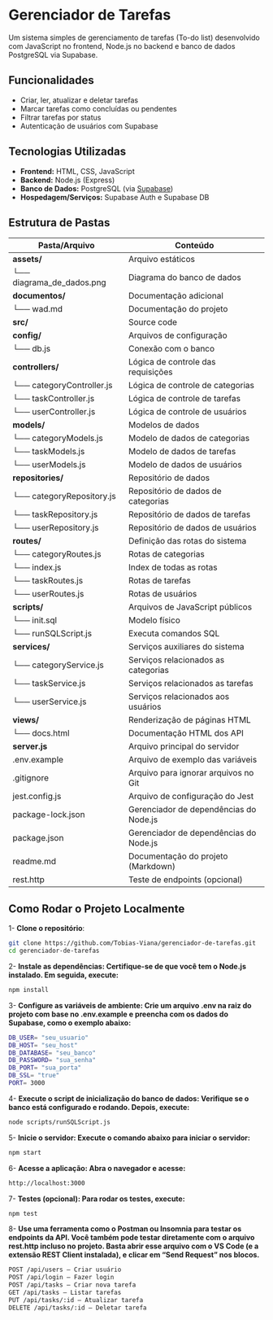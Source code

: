 <h1>Gerenciador de Tarefas</h1>
  <p>Um sistema simples de gerenciamento de tarefas (To-do list) desenvolvido com JavaScript no frontend, Node.js no backend e banco de dados PostgreSQL via Supabase.</p>
  <h2>Funcionalidades</h2>
  <ul>
    <li>Criar, ler, atualizar e deletar tarefas</li>
    <li>Marcar tarefas como concluídas ou pendentes</li>
    <li>Filtrar tarefas por status</li>
    <li>Autenticação de usuários com Supabase</li>
  </ul>
  <h2>Tecnologias Utilizadas</h2>
  <ul>
    <li><strong>Frontend:</strong> HTML, CSS, JavaScript</li>
    <li><strong>Backend:</strong> Node.js (Express)</li>
    <li><strong>Banco de Dados:</strong> PostgreSQL (via <a href="https://supabase.io" target="_blank">Supabase</a>)</li>
    <li><strong>Hospedagem/Serviços:</strong> Supabase Auth e Supabase DB</li>
  </ul>

## Estrutura de Pastas

| Pasta/Arquivo            | Conteúdo                                |
|--------------------------|-----------------------------------------|
| **assets/**              | Arquivo estáticos                       |
| └── diagrama_de_dados.png| Diagrama do banco de dados              |
| **documentos/**          | Documentação adicional                  |
| └── wad.md               | Documentação do projeto                 |
| **src/**                 | Source code                             |
| **config/**              | Arquivos de configuração                |
| └── db.js                | Conexão com o banco                     |
| **controllers/**         | Lógica de controle das requisições      |
| └── categoryController.js| Lógica de controle de categorias        |
| └── taskController.js    | Lógica de controle de tarefas           |
| └── userController.js    | Lógica de controle de usuários          |
| **models/**              | Modelos de dados                        |
| └── categoryModels.js    | Modelo de dados de categorias           |
| └── taskModels.js        | Modelo de dados de tarefas              |
| └── userModels.js        | Modelo de dados de usuários             |
| **repositories/**        | Repositório de dados                    |
| └── categoryRepository.js| Repositório de dados de categorias      |
| └── taskRepository.js    | Repositório de dados de tarefas         |
| └── userRepository.js    | Repositório de dados de usuários        |
| **routes/**              | Definição das rotas do sistema          |
| └── categoryRoutes.js    | Rotas de categorias                     |
| └── index.js             | Index de todas as rotas                 |
| └── taskRoutes.js        | Rotas de tarefas                        |
| └── userRoutes.js        | Rotas de usuários                       |
| **scripts/**             | Arquivos de JavaScript públicos         |
| └── init.sql             | Modelo físico                           |
| └── runSQLScript.js      | Executa comandos SQL                    |
| **services/**            | Serviços auxiliares do sistema          |
| └── categoryService.js   | Serviços relacionados as categorias     |
| └── taskService.js       | Serviços relacionados as tarefas        |
| └── userService.js       | Serviços relacionados aos usuários      |
| **views/**               | Renderização de páginas HTML            |
| └── docs.html            | Documentação HTML dos API               |
| **server.js**            | Arquivo principal do servidor           |
| .env.example             | Arquivo de exemplo das variáveis        |
| .gitignore               | Arquivo para ignorar arquivos no Git    |
| jest.config.js           | Arquivo de configuração do Jest         |
| package-lock.json        | Gerenciador de dependências do Node.js  |
| package.json             | Gerenciador de dependências do Node.js  |
| readme.md                | Documentação do projeto (Markdown)      |
| rest.http                | Teste de endpoints (opcional)           |

<h2>Como Rodar o Projeto Localmente</h2>

1- **Clone o repositório**:
```bash
git clone https://github.com/Tobias-Viana/gerenciador-de-tarefas.git
cd gerenciador-de-tarefas
```
2- **Instale as dependências: Certifique-se de que você tem o Node.js instalado. Em seguida, execute:**
```bash
npm install
```
3- **Configure as variáveis de ambiente: Crie um arquivo .env na raiz do projeto com base no .env.example e preencha com os dados do Supabase, como o exemplo abaixo:**
```bash
DB_USER= "seu_usuario"
DB_HOST= "seu_host"
DB_DATABASE= "seu_banco"
DB_PASSWORD= "sua_senha"
DB_PORT= "sua_porta"
DB_SSL= "true"
PORT= 3000
```
4- **Execute o script de inicialização do banco de dados: Verifique se o banco está configurado e rodando. Depois, execute:**
```bash
node scripts/runSQLScript.js
```
5- **Inicie o servidor: Execute o comando abaixo para iniciar o servidor:**
```bash
npm start
```
6- **Acesse a aplicação: Abra o navegador e acesse:**
```bash
http://localhost:3000
```
7- **Testes (opcional): Para rodar os testes, execute:**
```bash
npm test
```
8- **Use uma ferramenta como o Postman ou Insomnia para testar os endpoints da API. Você também pode testar diretamente com o arquivo rest.http incluso no projeto. Basta abrir esse arquivo com o VS Code (e a extensão REST Client instalada), e clicar em “Send Request” nos blocos.**
``` bash
POST /api/users — Criar usuário
POST /api/login — Fazer login
POST /api/tasks — Criar nova tarefa
GET /api/tasks — Listar tarefas
PUT /api/tasks/:id — Atualizar tarefa
DELETE /api/tasks/:id — Deletar tarefa
```